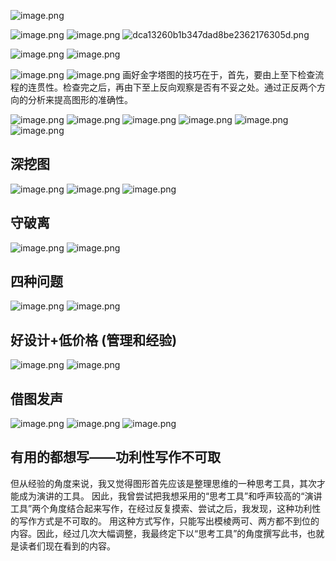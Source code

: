 
![image.png](https://cdn.jsdelivr.net/gh/duanbiao2000/BlogGallery/picture/20240530164301.png)

![image.png](https://cdn.jsdelivr.net/gh/duanbiao2000/BlogGallery/picture/20240529192421.png)
![image.png](https://cdn.jsdelivr.net/gh/duanbiao2000/BlogGallery/picture/20240529192733.png)
![dca13260b1b347dad8be2362176305d.png](https://cdn.jsdelivr.net/gh/duanbiao2000/BlogGallery/picture/dca13260b1b347dad8be2362176305d.png)

![image.png](https://cdn.jsdelivr.net/gh/duanbiao2000/BlogGallery/picture/20240529193634.png)
![image.png](https://cdn.jsdelivr.net/gh/duanbiao2000/BlogGallery/picture/20240530152446.png)

![image.png](https://cdn.jsdelivr.net/gh/duanbiao2000/BlogGallery/picture/20240530152856.png)
![image.png](https://cdn.jsdelivr.net/gh/duanbiao2000/BlogGallery/picture/20240530152919.png)
画好金字塔图的技巧在于，首先，要由上至下检查流程的连贯性。检查完之后，再由下至上反向观察是否有不妥之处。通过正反两个方向的分析来提高图形的准确性。

![image.png](https://cdn.jsdelivr.net/gh/duanbiao2000/BlogGallery/picture/20240530163046.png)
![image.png](https://cdn.jsdelivr.net/gh/duanbiao2000/BlogGallery/picture/20240530163115.png)
![image.png](https://cdn.jsdelivr.net/gh/duanbiao2000/BlogGallery/picture/20240530163301.png)
![image.png](https://cdn.jsdelivr.net/gh/duanbiao2000/BlogGallery/picture/20240530163347.png)
![image.png](https://cdn.jsdelivr.net/gh/duanbiao2000/BlogGallery/picture/20240530163405.png)
![image.png](https://cdn.jsdelivr.net/gh/duanbiao2000/BlogGallery/picture/20240530163436.png)
## 深挖图
![image.png](https://cdn.jsdelivr.net/gh/duanbiao2000/BlogGallery/picture/20240530163458.png)
![image.png](https://cdn.jsdelivr.net/gh/duanbiao2000/BlogGallery/picture/20240530163514.png)
![image.png](https://cdn.jsdelivr.net/gh/duanbiao2000/BlogGallery/picture/20240530163525.png)
## 守破离
![image.png](https://cdn.jsdelivr.net/gh/duanbiao2000/BlogGallery/picture/20240530163612.png)
![image.png](https://cdn.jsdelivr.net/gh/duanbiao2000/BlogGallery/picture/20240530163630.png)
## 四种问题
![image.png](https://cdn.jsdelivr.net/gh/duanbiao2000/BlogGallery/picture/20240530163651.png)
![image.png](https://cdn.jsdelivr.net/gh/duanbiao2000/BlogGallery/picture/20240530163707.png)
## 好设计+低价格 (管理和经验)
![image.png](https://cdn.jsdelivr.net/gh/duanbiao2000/BlogGallery/picture/20240530163800.png)
![image.png](https://cdn.jsdelivr.net/gh/duanbiao2000/BlogGallery/picture/20240530163834.png)
## 借图发声
![image.png](https://cdn.jsdelivr.net/gh/duanbiao2000/BlogGallery/picture/20240530163854.png)
![image.png](https://cdn.jsdelivr.net/gh/duanbiao2000/BlogGallery/picture/20240530163920.png)
![image.png](https://cdn.jsdelivr.net/gh/duanbiao2000/BlogGallery/picture/20240530164047.png)
## 有用的都想写——功利性写作不可取

但从经验的角度来说，我又觉得图形首先应该是整理思维的一种思考工具，其次才能成为演讲的工具。
因此，我曾尝试把我想采用的“思考工具”和呼声较高的“演讲工具”两个角度结合起来写作，在经过反复摸索、尝试之后，我发现，这种功利性的写作方式是不可取的。
用这种方式写作，只能写出模棱两可、两方都不到位的内容。因此，经过几次大幅调整，我最终定下以“思考工具”的角度撰写此书，也就是读者们现在看到的内容。